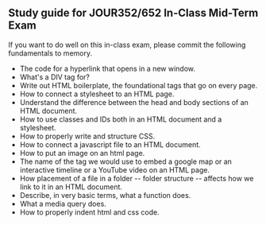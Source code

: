 ## Study guide for JOUR352/652 In-Class Mid-Term Exam

If you want to do well on this in-class exam, please commit the following fundamentals to memory.

* The code for a hyperlink that opens in a new window.
* What's a DIV tag for?
* Write out HTML boilerplate, the foundational tags that go on every page.
* How to connect a stylesheet to an HTML page.
* Understand the difference between the head and body sections of an HTML document.
* How to use classes and IDs both in an HTML document and a stylesheet.   
* How to properly write and structure CSS.
* How to connect a javascript file to an HTML document.
* How to put an image on an html page.
* The name of the tag we would use to embed a google map or an interactive timeline or a YouTube video on an HTML page.
* How placement of a file in a folder -- folder structure -- affects how we link to it in an HTML document.
* Describe, in very basic terms, what a function does.
* What a media query does.
* How to properly indent html and css code.
